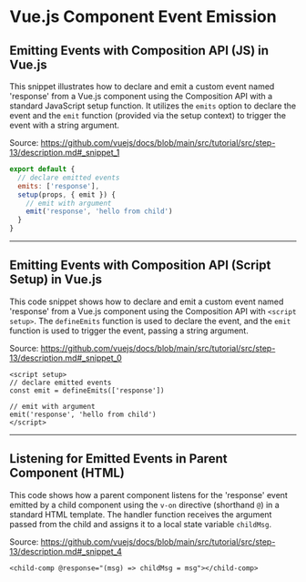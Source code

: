 # Vue.js Component Event Emission

## Emitting Events with Composition API (JS) in Vue.js

This snippet illustrates how to declare and emit a custom event named 'response' from a Vue.js component using the Composition API with a standard JavaScript setup function. It utilizes the `emits` option to declare the event and the `emit` function (provided via the setup context) to trigger the event with a string argument.

Source: https://github.com/vuejs/docs/blob/main/src/tutorial/src/step-13/description.md#_snippet_1

```javascript
export default {
  // declare emitted events
  emits: ['response'],
  setup(props, { emit }) {
    // emit with argument
    emit('response', 'hello from child')
  }
}
```

---

## Emitting Events with Composition API (Script Setup) in Vue.js

This code snippet shows how to declare and emit a custom event named 'response' from a Vue.js component using the Composition API with `<script setup>`. The `defineEmits` function is used to declare the event, and the `emit` function is used to trigger the event, passing a string argument.

Source: https://github.com/vuejs/docs/blob/main/src/tutorial/src/step-13/description.md#_snippet_0

```vue
<script setup>
// declare emitted events
const emit = defineEmits(['response'])

// emit with argument
emit('response', 'hello from child')
</script>
```

---

## Listening for Emitted Events in Parent Component (HTML)

This code shows how a parent component listens for the 'response' event emitted by a child component using the `v-on` directive (shorthand `@`) in a standard HTML template.  The handler function receives the argument passed from the child and assigns it to a local state variable `childMsg`.

Source: https://github.com/vuejs/docs/blob/main/src/tutorial/src/step-13/description.md#_snippet_4

```vue-html
<child-comp @response="(msg) => childMsg = msg"></child-comp>
```

